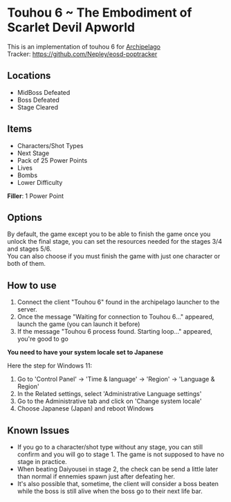 # Touhou 6 ~ The Embodiment of Scarlet Devil Apworld

This is an implementation of touhou 6 for [Archipelago](https://github.com/ArchipelagoMW/Archipelago)<br />
Tracker: https://github.com/Nepley/eosd-poptracker

## Locations
* MidBoss Defeated
* Boss Defeated
* Stage Cleared

## Items
* Characters/Shot Types
* Next Stage
* Pack of 25 Power Points
* Lives
* Bombs
* Lower Difficulty

**Filler**: 1 Power Point

## Options
By default, the game except you to be able to finish the game once you unlock the final stage, you can set the resources needed for the stages 3/4 and stages 5/6.<br />
You can also choose if you must finish the game with just one character or both of them.

## How to use

1. Connect the client "Touhou 6" found in the archipelago launcher to the server.
2. Once the message "Waiting for connection to Touhou 6..." appeared, launch the game (you can launch it before)
3. If the message "Touhou 6 process found. Starting loop..." appeared, you're good to go

**You need to have your system locale set to Japanese**

Here the step for Windows 11:
1. Go to 'Control Panel' -> 'Time & language' -> 'Region' ->  'Language & Region'
2. In the Related settings, select 'Administrative Language settings'
3. Go to the Administrative tab and click on 'Change system locale'
4. Choose Japanese (Japan) and reboot Windows

## Known Issues
* If you go to a character/shot type without any stage, you can still confirm and you will go to stage 1. The game is not supposed to have no stage in practice.
* When beating Daiyousei in stage 2, the check can be send a little later than normal if ennemies spawn just after defeating her.
* It's also possible that, sometime, the client will consider a boss beaten while the boss is still alive when the boss go to their next life bar.